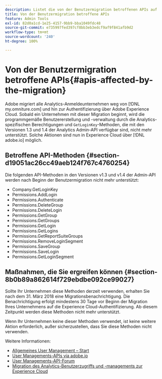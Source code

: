```yaml
---
description: Listet die von der Benutzermigration betroffenen APIs auf
title: Von der Benutzermigration betroffene APIs
feature: Admin Tools
exl-id: 82d0a1cd-1e25-4157-9bb9-bba1049fdc48
source-git-commit: e735997fed397cf8bb3eb3edcf9af9f841afb9d2
workflow-type: tm+mt
source-wordcount: '240'
ht-degree: 100%

---
```


# Von der Benutzermigration betroffene APIs{#apis-affected-by-the-migration}

Adobe migriert alle Analytics-Anmeldeunternehmen weg von [!DNL my.omniture.com] und hin zur Authentifizierung über Adobe Experience Cloud. Sobald ein Unternehmen mit dieser Migration beginnt, wird die programmgemäße Benutzererstellung und -verwaltung durch die Analytics-spezifischen Berechtigungen und `GetLoginKey`-Methoden, die mit den Versionen 1.3 und 1.4 der Analytics Admin-API verfügbar sind, nicht mehr unterstützt. Solche Aktionen sind nun in Experience Cloud über [!DNL adobe.io] möglich.

## Betroffene API-Methoden {#section-d19051ac26cc49aeb124f767c4760254}

Die folgenden API-Methoden in den Versionen v1.3 und v1.4 der Admin-API werden nach Beginn der Benutzermigration nicht mehr unterstützt:

* Company.GetLoginKey
* Permissions.AddLogin
* Permissions.Authenticate
* Permissions.DeleteGroup
* Permissions.DeleteLogin
* Permissions.GetGroup
* Permissions.GetGroups
* Permissions.GetLogin
* Permissions.GetLogins
* Permissions.GetReportSuiteGroups
* Permissions.RemoveLoginSegment
* Permissions.SaveGroup
* Permissions.SaveLogin
* Permissions.GetLoginSegment

## Maßnahmen, die Sie ergreifen können {#section-8b0b89a862614f729ebdbe092ce99027}

Sollte Ihr Unternehmen diese Methoden derzeit verwenden, erhalten Sie nach dem 31. März 2018 eine Migrationsbenachrichtigung. Die Benachrichtigung erfolgt mindestens 30 Tage vor Beginn der Migration Ihres Unternehmens auf die Experience Cloud-Authentifizierung. Ab diesem Zeitpunkt werden diese Methoden nicht mehr unterstützt.

Wenn Ihr Unternehmen keine dieser Methoden verwendet, ist keine weitere Aktion erforderlich, außer sicherzustellen, dass Sie diese Methoden nicht verwenden.

Weitere Informationen:

* [Allgemeines User Management – Start](https://helpx.adobe.com/de/enterprise/help/users.html)
* [User Managements-APIs via adobe.io](https://developer.adobe.com/UMAPI/)
* [User Managements-API-Forum](https://community.adobe.com/t5/enterprise-teams/bd-p/enterprise-and-teams)
* [Migration des Analytics-Benutzerzugriffs und -managements zur Experience Cloud](https://experienceleague.adobe.com/docs/analytics/admin/user-product-management/user-management/migrate-users/c-migration-tool.html?lang=de)
